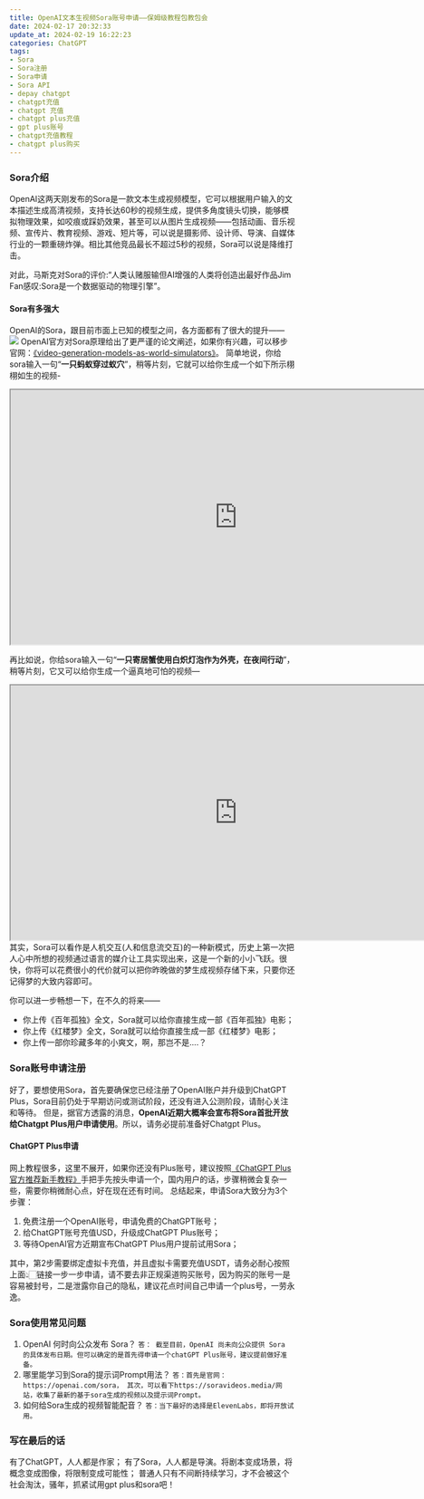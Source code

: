```yaml
---
title: OpenAI文本生视频Sora账号申请——保姆级教程包教包会
date: 2024-02-17 20:32:33
update_at: 2024-02-19 16:22:23
categories: ChatGPT
tags: 
- Sora 
- Sora注册
- Sora申请
- Sora API
- depay chatgpt
- chatgpt充值
- chatgpt 充值
- chatgpt plus充值
- gpt plus账号
- chatgpt充值教程
- chatgpt plus购买
---
```

### Sora介绍
OpenAI这两天刚发布的Sora是一款文本生成视频模型，它可以根据用户输入的文本描述生成高清视频，支持长达60秒的视频生成，提供多角度镜头切换，能够模拟物理效果，如咬痕或踩奶效果，甚至可以从图片生成视频——包括动画、音乐视频、宣传片、教育视频、游戏、短片等，可以说是摄影师、设计师、导演、自媒体行业的一颗重磅炸弹。相比其他竞品最长不超过5秒的视频，Sora可以说是降维打击。

对此，马斯克对Sora的评价:“人类认赌服输但AI增强的人类将创造出最好作品Jim Fan感叹:Sora是一个数据驱动的物理引擎”。

#### Sora有多强大
OpenAI的Sora，跟目前市面上已知的模型之间，各方面都有了很大的提升——
![](https://gcore.jsdelivr.net/gh/btcltceth/blogassets@latest/c/img/sora-compare.png)
OpenAI官方对Sora原理给出了更严谨的论文阐述，如果你有兴趣，可以移步官网：[《video-generation-models-as-world-simulators》](https://openai.com/research/video-generation-models-as-world-simulators)。
简单地说，你给sora输入一句“**一只蚂蚁穿过蚁穴**”，稍等片刻，它就可以给你生成一个如下所示栩栩如生的视频-
<iframe 
    src="https://gcore.jsdelivr.net/gh/btcltceth/blogassets@latest/c/img/sora-mayi.mp4"
    width="800" 
    height="450" 
    frameborder="1" 
    allowfullscreen>
</iframe>

再比如说，你给sora输入一句“**一只寄居蟹使用白炽灯泡作为外壳，在夜间行动**”，稍等片刻，它又可以给你生成一个逼真地可怕的视频—
<iframe 
    src="https://gcore.jsdelivr.net/gh/btcltceth/blogassets@latest/c/img/sora-jijuxie.mp4"
    width="800" 
    height="450" 
    frameborder="1" 
    allowfullscreen>
</iframe>
其实，Sora可以看作是人机交互(人和信息流交互)的一种新模式，历史上第一次把人心中所想的视频通过语言的媒介让工具实现出来，这是一个新的小小飞跃。很快，你将可以花费很小的代价就可以把你昨晚做的梦生成视频存储下来，只要你还记得梦的大致内容即可。

你可以进一步畅想一下，在不久的将来——
- 你上传《百年孤独》全文，Sora就可以给你直接生成一部《百年孤独》电影；  
- 你上传《红楼梦》全文，Sora就可以给你直接生成一部《红楼梦》电影；
- 你上传一部你珍藏多年的小爽文，啊，那岂不是....？


### Sora账号申请注册
好了，要想使用Sora，首先要确保您已经注册了OpenAI账户并升级到ChatGPT Plus，Sora目前仍处于早期访问或测试阶段，还没有进入公测阶段，请耐心关注和等待。
但是，据官方透露的消息，**OpenAI近期大概率会宣布将Sora首批开放给Chatgpt Plus用户申请使用**。所以，请务必提前准备好Chatgpt Plus。

#### ChatGPT Plus申请
网上教程很多，这里不展开，如果你还没有Plus账号，建议按照[《ChatGPT Plus官方推荐新手教程》](https://chatgpt-plus.github.io/)手把手先按头申请一个，国内用户的话，步骤稍微会复杂一些，需要你稍微耐心点，好在现在还有时间。
总结起来，申请Sora大致分为3个步骤：
1. 免费注册一个OpenAI账号，申请免费的ChatGPT账号；
2. 给ChatGPT账号充值USD，升级成ChatGPT Plus账号；
3. 等待OpenAI官方近期宣布ChatGPT Plus用户提前试用Sora；

其中，第2步需要绑定虚拟卡充值，并且虚拟卡需要充值USDT，请务必耐心按照上面👆🏻链接一步一步申请，请不要去非正规渠道购买账号，因为购买的账号一是容易被封号，二是泄露你自己的隐私，建议花点时间自己申请一个plus号，一劳永逸。

### Sora使用常见问题
1. OpenAI 何时向公众发布 Sora？
`答： 截至目前，OpenAI 尚未向公众提供 Sora 的具体发布日期。但可以确定的是首先得申请一个chatGPT Plus账号，建议提前做好准备。`
2. 哪里能学习到Sora的提示词Prompt用法？
`答：首先是官网：https://openai.com/sora， 其次，可以看下https://soravideos.media/网站，收集了最新的基于sora生成的视频以及提示词Prompt。`
3. 如何给Sora生成的视频智能配音？
`答：当下最好的选择是ElevenLabs，即将开放试用。`

### 写在最后的话
有了ChatGPT，人人都是作家；
有了Sora，人人都是导演。将剧本变成场景，将概念变成图像，将限制变成可能性；
普通人只有不间断持续学习，才不会被这个社会淘汰，骚年，抓紧试用gpt plus和sora吧！

